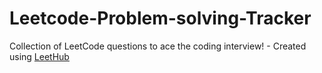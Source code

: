 # Leetcode-Problem-solving-Tracker
Collection of LeetCode questions to ace the coding interview! - Created using [LeetHub](https://github.com/QasimWani/LeetHub)
